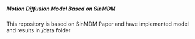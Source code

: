 ##### Motion Diffusion Model Based on SinMDM 

This repository is based on SinMDM Paper and have implemented model and results in /data folder